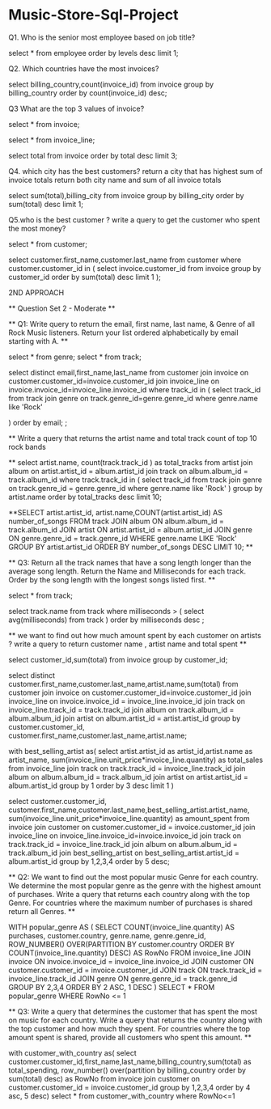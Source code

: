 # Music-Store-Sql-Project

Q1. Who is the senior most employee based on job title?



select  * from employee 
order by levels desc
limit 1;


Q2. Which countries have the most invoices?

select billing_country,count(invoice_id)
from invoice
group by billing_country
order by count(invoice_id) desc;


Q3 What are the top 3 values of invoice?

select * from invoice;

select * from invoice_line;


select total from invoice
order by total desc
limit 3;


Q4. which city has the best customers? return a city that has highest sum of invoice totals return both city name and sum of all invoice totals

select sum(total),billing_city 
from invoice
group by billing_city
order by sum(total) desc
limit 1;


Q5.who is the best customer ? write a query to get the customer who spent the most money?

select * from customer;

select customer.first_name,customer.last_name
from customer
where customer.customer_id in (
	select invoice.customer_id 
	from invoice 
	group by customer_id
	order by sum(total) desc
	limit 1
);


2ND APPROACH



** Question Set 2 - Moderate **

** Q1: Write query to return the email, first name, last name, & Genre of all Rock Music listeners. 
Return your list ordered alphabetically by email starting with A. **

select *  from genre;
select * from track;

select distinct email,first_name,last_name
from customer
join invoice on customer.customer_id=invoice.customer_id
join invoice_line on invoice.invoice_id=invoice_line.invoice_id
where track_id in (
	select track_id from track
	join genre on track.genre_id=genre.genre_id
	where genre.name like 'Rock'
	
)
order by email;	
;

** Write a query that returns the artist name and total track count of top 10 rock bands

**
select artist.name, count(track.track_id ) as total_tracks
from artist
join album on artist.artist_id = album.artist_id
join track on album.album_id = track.album_id 
where track.track_id in (
	select track_id from track
	join genre on track.genre_id = genre.genre_id
	where genre.name like 'Rock'
)
group by artist.name
order by total_tracks desc
limit 10;

**SELECT artist.artist_id, artist.name,COUNT(artist.artist_id) AS number_of_songs
FROM track
JOIN album ON album.album_id = track.album_id
JOIN artist ON artist.artist_id = album.artist_id
JOIN genre ON genre.genre_id = track.genre_id
WHERE genre.name LIKE 'Rock'
GROUP BY artist.artist_id
ORDER BY number_of_songs DESC
LIMIT 10; **



** Q3: Return all the track names that have a song length longer than the average song length. 
Return the Name and Milliseconds for each track. Order by the song length with the longest songs listed first. **

select * from track;


select track.name from track 
where milliseconds > (
	select avg(milliseconds) from track
)
order by milliseconds desc
;

** we want to find out how much amount spent by each customer on artists
? write a query to return customer name , artist name and total spent **

select customer_id,sum(total) from invoice 
group by customer_id;


select distinct customer.first_name,customer.last_name,artist.name,sum(total)
from customer
join invoice on customer.customer_id=invoice.customer_id
join invoice_line on invoice.invoice_id = invoice_line.invoice_id
join track on invoice_line.track_id = track.track_id
join album on track.album_id = album.album_id
join artist on album.artist_id = artist.artist_id
group by customer.customer_id, customer.first_name,customer.last_name,artist.name;

with best_selling_artist as(
	select artist.artist_id as artist_id,artist.name as artist_name,
	sum(invoice_line.unit_price*invoice_line.quantity) as total_sales
	from invoice_line
	join track on track.track_id = invoice_line.track_id
	join album on album.album_id = track.album_id
	join artist on artist.artist_id = album.artist_id
	group by 1
	order by 3 desc
	limit 1
)

select customer.customer_id, customer.first_name,customer.last_name,best_selling_artist.artist_name,
sum(invoice_line.unit_price*invoice_line.quantity) as amount_spent
from invoice 
join customer on customer.customer_id = invoice.customer_id
join invoice_line on invoice_line.invoice_id=invoice.invoice_id
join track on track.track_id = invoice_line.track_id
join album on album.album_id = track.album_id
join best_selling_artist on best_selling_artist.artist_id = album.artist_id
group by 1,2,3,4
order by 5 desc;





** Q2: We want to find out the most popular music Genre for each country. We determine the most popular genre as the genre 
with the highest amount of purchases. Write a query that returns each country along with the top Genre. For countries where 
the maximum number of purchases is shared return all Genres. **

WITH popular_genre AS 
(
    SELECT COUNT(invoice_line.quantity) AS purchases, customer.country, genre.name, genre.genre_id, 
	ROW_NUMBER() OVER(PARTITION BY customer.country ORDER BY COUNT(invoice_line.quantity) DESC) AS RowNo 
    FROM invoice_line 
	JOIN invoice ON invoice.invoice_id = invoice_line.invoice_id
	JOIN customer ON customer.customer_id = invoice.customer_id
	JOIN track ON track.track_id = invoice_line.track_id
	JOIN genre ON genre.genre_id = track.genre_id
	GROUP BY 2,3,4
	ORDER BY 2 ASC, 1 DESC
)
SELECT * FROM popular_genre WHERE RowNo <= 1



** Q3: Write a query that determines the customer that has spent the most on music for each country. 
Write a query that returns the country along with the top customer and how much they spent. 
For countries where the top amount spent is shared, provide all customers who spent this amount. **


with customer_with_country as(
	select customer.customer_id,first_name,last_name,billing_country,sum(total) as total_spending,
	row_number() over(partition by billing_country order by sum(total) desc) as RowNo
	from invoice 
	join customer on customer.customer_id = invoice.customer_id
	group by 1,2,3,4
	order by 4 asc, 5 desc)
select * from customer_with_country where RowNo<=1

